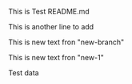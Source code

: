 This is Test README.md

This is another line to add

This is new text fron "new-branch"


This is new text fron "new-1"



Test data
